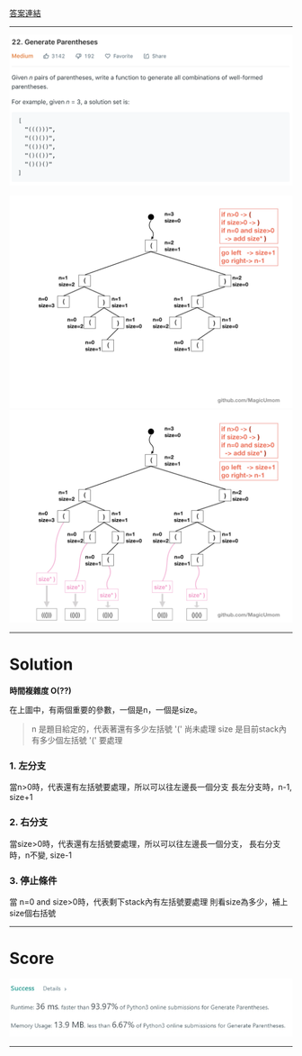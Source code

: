 [答案連結](https://nbviewer.jupyter.org/github/MagicUmom/leetcode_python/blob/master/22_Generate_Parentheses/Ans.ipynb)

---

![Q](pics/Question.png)

![S1](pics/S1.jpeg)
![S2](pics/S2.jpeg)

---

# Solution 
**時間複雜度 O(??)**

在上圖中，有兩個重要的參數，一個是n，一個是size。
> n 是題目給定的，代表著還有多少左括號 '(' 尚未處理
> size 是目前stack內有多少個左括號 '(' 要處理

### 1. 左分支
當n>0時，代表還有左括號要處理，所以可以往左邊長一個分支
長左分支時，n-1, size+1

### 2. 右分支
當size>0時，代表還有左括號要處理，所以可以往左邊長一個分支，
長右分支時，n不變, size-1

### 3. 停止條件
當 n=0 and size>0時，代表剩下stack內有左括號要處理
則看size為多少，補上size個右括號


---

# Score
![Score](pics/score.jpg)

---
